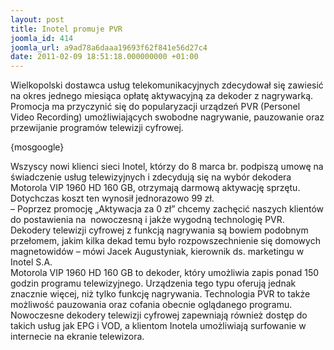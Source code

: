 ```yaml
---
layout: post
title: Inotel promuje PVR
joomla_id: 414
joomla_url: a9ad78a6daaa19693f62f841e56d27c4
date: 2011-02-09 18:51:18.000000000 +01:00
---
```

Wielkopolski dostawca usług telekomunikacyjnych zdecydował się zawiesić na okres jednego miesiąca opłatę aktywacyjną za dekoder z nagrywarką. Promocja ma przyczynić się do popularyzacji urządzeń PVR (Personel Video Recording) umożliwiających swobodne nagrywanie, pauzowanie oraz przewijanie program&oacute;w telewizji cyfrowej.<p>{mosgoogle}</p><p>Wszyscy nowi klienci sieci Inotel, kt&oacute;rzy do 8 marca br. podpiszą umowę na świadczenie usług telewizyjnych i zdecydują się na wyb&oacute;r dekodera Motorola VIP 1960 HD 160 GB, otrzymają darmową aktywację sprzętu. Dotychczas koszt ten wynosił jednorazowo 99 zł.<br />&ndash; Poprzez promocję &bdquo;Aktywacja za 0 zł&rdquo; chcemy zachęcić naszych klient&oacute;w do postawienia na&nbsp; nowoczesną i jakże wygodną technologię PVR. Dekodery telewizji cyfrowej z funkcją nagrywania są bowiem podobnym przełomem, jakim kilka dekad temu było rozpowszechnienie się domowych magnetowid&oacute;w &ndash; m&oacute;wi Jacek Augustyniak, kierownik ds. marketingu w Inotel S.A.<br />Motorola VIP 1960 HD 160 GB to dekoder, kt&oacute;ry umożliwia zapis ponad 150 godzin programu telewizyjnego. Urządzenia tego typu oferują jednak znacznie więcej, niż tylko funkcję nagrywania. Technologia PVR to także możliwość pauzowania oraz cofania obecnie oglądanego programu. Nowoczesne dekodery telewizji cyfrowej zapewniają r&oacute;wnież dostęp do takich usług jak EPG i VOD, a klientom Inotela umożliwiają surfowanie w internecie na ekranie telewizora. </p>
